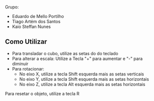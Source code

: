 Grupo:
- Eduardo de Mello Portilho
- Tiago Artém dos Santos
- Kaio Steffan Nunes

## Como Utilizar

- Para transladar o cubo, utilize as setas do do teclado
- Para alterar a escala:
  Utilize a Tecla "+" para aumentar e "-" para diminuir
- Para rotacionar:
  - No eixo X, utilize a tecla Shift esquerda mais as setas verticais
  - No eixo Y, utilize a tecla Shift esquerda mais as setas horizontais
  - No eixo Z, utilize a tecla Alt esquerda mais as setas horizontais

Para resetar o objeto, utilize a tecla R